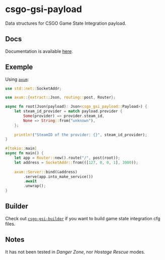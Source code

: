 # csgo-gsi-payload

Data structures for CSGO Game State Integration payload.

## Docs

Documentation is available
[here](https://docs.rs/csgo-gsi-payload).

## Exemple

Using [`axum`](https://github.com/tokio-rs/axum):

```rust
use std::net::SocketAddr;

use axum::{extract::Json, routing::post, Router};

async fn root(Json(payload): Json<csgo_gsi_payload::Payload>) {
    let steam_id_provider = match payload.provider {
        Some(provider) => provider.steam_id,
        None => String::from("unknown"),
    };
    
    println!("SteamID of the provider: {}", steam_id_provider);
}

#[tokio::main]
async fn main() {
    let app = Router::new().route("/", post(root));
    let address = SocketAddr::from(([127, 0, 0, 1], 3000));
    
    axum::Server::bind(&address)
        .serve(app.into_make_service())
        .await
        .unwrap();
}
```

## Builder

Check out [`csgo-gsi-builder`](https://github.com/Aziks0/csgo-gsi-builder) if
you want to build game state integration cfg files.

## Notes

It has not been tested in _Danger Zone_, nor _Hostage Rescue_ modes.
